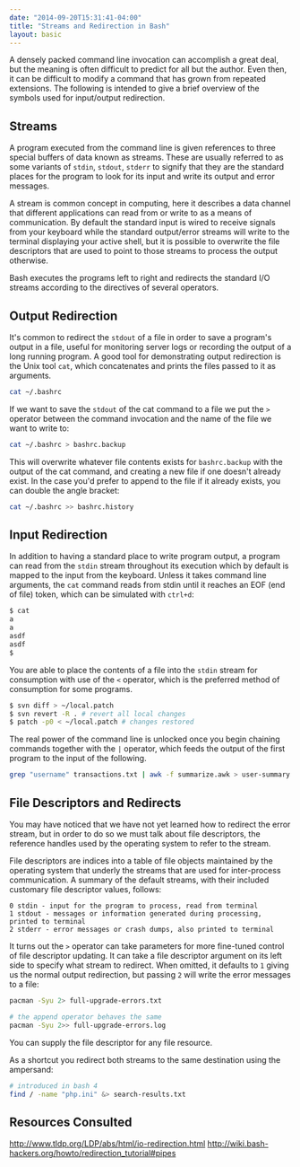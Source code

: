 ```yaml
---
date: "2014-09-20T15:31:41-04:00"
title: "Streams and Redirection in Bash"
layout: basic
---
```


A densely packed command line invocation can accomplish a great deal, but the meaning is often
difficult to predict for all but the author. Even then, it can be difficult to modify a command that
has grown from repeated extensions. The following is intended to give a brief overview of the
symbols used for input/output redirection.

## Streams

A program executed from the command line is given references to three special buffers of data
known as streams. These are usually referred to as some variants of `stdin`, `stdout`, `stderr` to
signify that they are the standard places for the program to look for its input and write its
output and error messages.

A stream is common concept in computing, here it describes a data channel that different
applications can read from or write to as a means of communication. By default the standard input is
wired to receive signals from your keyboard while the standard output/error streams will write to
the terminal displaying your active shell, but it is possible to overwrite the file descriptors that
are used to point to those streams to process the output otherwise.

Bash executes the programs left to right and redirects the standard I/O streams according to the
directives of several operators.

## Output Redirection

It's common to redirect the `stdout` of a file in order to save a program's output in a file, useful
for monitoring server logs or recording the output of a long running program.  A good tool for
demonstrating output redirection is the Unix tool `cat`, which concatenates and prints the files
passed to it as arguments.

```bash
cat ~/.bashrc
```

If we want to save the `stdout` of the cat command to a file we put the `>` operator between the
command invocation and the name of the file we want to write to:

```bash
cat ~/.bashrc > bashrc.backup
```

This will overwrite whatever file contents exists for `bashrc.backup` with the output of the cat
command, and creating a new file if one doesn't already exist. In the case you'd prefer to append to
the file if it already exists, you can double the angle bracket:

```bash
cat ~/.bashrc >> bashrc.history
```

## Input Redirection

In addition to having a standard place to write program output, a program can read from the `stdin`
stream throughout its execution which by default is mapped to the input from the keyboard. Unless it
takes command line arguments, the `cat` command reads from stdin until it reaches an EOF (end of
file) token, which can be simulated with `ctrl+d`:

```bash
$ cat
a
a
asdf
asdf
$ 
```

You are able to place the contents of a file into the `stdin` stream for consumption with use of the
`<` operator, which is the preferred method of consumption for some programs.

```bash
$ svn diff > ~/local.patch
$ svn revert -R . # revert all local changes
$ patch -p0 < ~/local.patch # changes restored
```

The real power of the command line is unlocked once you begin chaining commands together with the
`|` operator, which feeds the output of the first program to the input of the following.

```bash
grep "username" transactions.txt | awk -f summarize.awk > user-summary.txt
```

## File Descriptors and Redirects

You may have noticed that we have not yet learned how to redirect the error stream, but in order to
do so we must talk about file descriptors, the reference handles used by the operating system to
refer to the stream.

File descriptors are indices into a table of file objects maintained by the operating system that
underly the streams that are used for inter-process communication. A summary of the default streams,
with their included customary file descriptor values, follows:

    0 stdin - input for the program to process, read from terminal
    1 stdout - messages or information generated during processing, printed to terminal
    2 stderr - error messages or crash dumps, also printed to terminal

It turns out the `>` operator can take parameters for more fine-tuned control of file descriptor
updating. It can take a file descriptor argument on its left side to specify what stream to redirect.
When omitted, it defaults to `1` giving us the normal output redirection, but passing `2` will write
the error messages to a file:

```bash
pacman -Syu 2> full-upgrade-errors.txt

# the append operator behaves the same
pacman -Syu 2>> full-upgrade-errors.log 
```

You can supply the file descriptor for any file resource.

As a shortcut you redirect both streams to the same destination using the ampersand:

```bash
# introduced in bash 4
find / -name "php.ini" &> search-results.txt
```

## Resources Consulted

http://www.tldp.org/LDP/abs/html/io-redirection.html
http://wiki.bash-hackers.org/howto/redirection_tutorial#pipes
